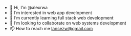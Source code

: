 - 👋 Hi, I’m @alexrwa
- 👀 I’m interested in web app development
- 🌱 I’m currently learning full stack web development
- 💞️ I’m looking to collaborate on web systems development
- 📫 How to reach me lansezw@gmail.com

<!---
alexrwa/alexrwa is a ✨ special ✨ repository because its `README.md` (this file) appears on your GitHub profile.
You can click the Preview link to take a look at your changes.
--->
